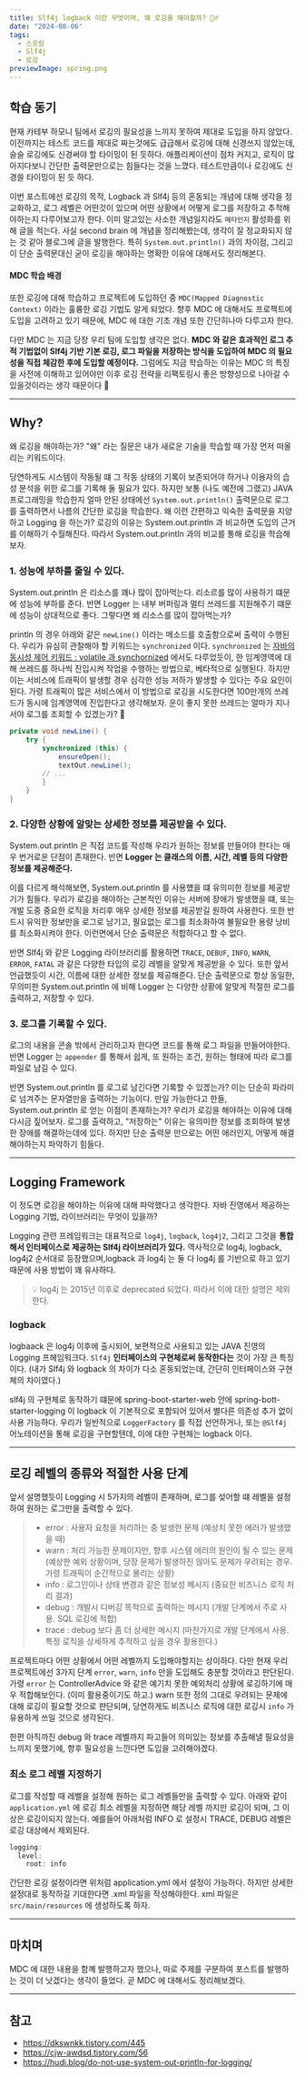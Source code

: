 ```yaml
---
title: Slf4j logback 이란 무엇이며, 왜 로깅을 해야할까? 💁‍♂️
date: "2024-08-06"
tags:
  - 스프링
  - Slf4j
  - 로깅
previewImage: spring.png
---
```


## 학습 동기

현재 카테부 하모니 팀에서 로깅의 필요성을 느끼지 못하여 제대로 도입을 하지 않았다. 이전까지는 테스트 코드를 제대로 짜는것에도 급급해서 로깅에 대해 신경쓰지 않았는데, 슬슬 로깅에도 신경써야 할 타이밍이 된 듯하다. 애플리케이션이 점차 커지고, 로직이 많아지다보니 간단한 출력문만으로는 힘들다는 것을 느꼈다. 테스트만큼이나 로깅에도 신경쓸 타이밍이 된 듯 하다.

이번 포스트에선 로깅의 목적, Logback 과 Slf4j 등의 혼동되는 개념에 대해 생각을 정교화하고, 로그 레벨은 어떤것이 있으며 어떤 상황에서 어떻게 로그를 저장하고 추적해야하는지 다루어보고자 한다. 이미 알고있는 사소한 개념일지라도 `메타인지` 활성화를 위해 글을 적는다. 사실 second brain 에 개념을 정리해봤는데, 생각이 잘 정교화되지 않는 것 같아 블로그에 글을 발행한다. 특히 `System.out.println()` 과의 차이점, 그리고 이 단순 출력문대신 굳이 로깅을 해야하는 명확한 이유에 대해서도 정리해본다.

#### MDC 학습 배경

또한 로깅에 대해 학습하고 프로젝트에 도입하던 중 `MDC(Mapped Diagnostic Context)` 이라는 훌륭한 로깅 기법도 알게 되었다. 향후 MDC 에 대해서도 프로젝트에 도입을 고려하고 있기 때문에, MDC 에 대한 기초 개념 또한 간단히나마 다루고자 한다.

다만 MDC 는 지금 당장 우리 팀에 도입할 생각은 없다. **MDC 와 같은 효과적인 로그 추적 기법없이 Slf4j 기반 기본 로깅, 로그 파일을 저장하는 방식을 도입하여 MDC 의 필요성을 직접 체감한 후에 도입할 예정이다.** 그럼에도 지금 학습하는 이유는 MDC 의 특징을 사전에 이해하고 있어야만 이후 로깅 전략을 리팩토링시 좋은 방향성으로 나아갈 수 있을것이라는 생각 때문이다 🙂

---

## Why?

왜 로깅을 해야하는가? "왜" 라는 질문은 내가 새로운 기술을 학습할 때 가장 먼저 떠올리는 키워드이다.

당연하게도 시스템이 작동될 떄 그 작동 상태의 기록이 보존되어야 하거나 이용자의 습성 분석을 위한 로그를 기록해 둘 필요가 있다. 하지만 보통 (나도 예전에 그랬고) JAVA 프로그래밍을 학습한지 얼마 안된 상태에선 `System.out.println()` 출력문으로 로그를 출력하면서 나름의 간단한 로깅을 학습한다. 왜 이런 간편하고 익숙한 출력문을 지양하고 Logging 을 하는가? 로깅의 이유는 System.out.println 과 비교하면 도입의 근거를 이해하기 수월해진다. 따라서 System.out.println 과의 비교를 통해 로깅을 학습해보자.

### 1. 성능에 부하를 줄일 수 있다.

System.out.println 은 리소스를 꽤나 많이 잡아먹는다. 리소르를 많이 사용하기 떄문에 성능에 부하를 준다. 반면 Logger 는 내부 버퍼링과 멀티 쓰레드를 지원해주기 떄문에 성능이 상대적으로 좋다. 그렇다면 왜 리소스를 많이 잡아먹는가?

println 의 경우 아래와 같은 `newLine()` 이라는 메소드를 호출함으로써 출력이 수행된다. 우리가 유심히 관찰해야 할 키워드는 `synchronized` 이다. `synchronized` 는 [자바의 동시성 제어 키워드 : volatile 과 synchornized](https://haon.blog/java/concurrency-keyword) 에서도 다루었듯이, 한 임계영역에 대해 쓰레드를 하나씩 진입시켜 작업을 수행하는 방법으로, 베타적으로 실행된다. 하지만 이는 서비스에 트래픽이 발생할 경우 심각한 성능 저하가 발생할 수 있다는 주요 요인이 된다. 가령 트래픽이 많은 서비스에서 이 방법으로 로깅을 시도한다면 100만개의 쓰레드가 동시에 임계영역에 진입한다고 생각해보자. 운이 좋지 못한 쓰레드는 얼마가 지나서야 로그를 조회할 수 있겠는가? 🤔

```java
private void newLine() {
    try {
        synchronized (this) {
            ensureOpen();
            textOut.newLine();
		// ...
        }
    }
}
```

### 2. 다양한 상황에 알맞는 상세한 정보를 제공받을 수 있다.

System.out.println 은 직접 코드를 작성해 우리가 원하는 정보를 만들어야 한다는 매우 번거로운 단점이 존재한다. 반면 **Logger 는 클래스의 이름, 시간, 레벨 등의 다양한 정보를 제공해준다.**

이를 다르게 해석해보면, System.out.println 를 사용헀을 떄 유의미한 정보를 제공받기가 힘들다. 우리가 로깅을 해야하는 근본적인 이유는 서버에 장애가 발생했을 떄, 또는 개발 도중 중요한 로직을 처리후 매우 상세한 정보를 제공받길 원하여 사용한다. 또한 반드시 유익한 정보만을 로그로 남기고, 필요없는 로그를 최소화하여 불필요한 용량 낭비를 최소화시켜야 한다. 이런면에서 단순 출력문은 적합하다고 할 수 없다.

반면 Slf4j 와 같은 Logging 라이브러리를 활용하면 `TRACE`, `DEBUF`, `INFO`, `WARN`, `ERROR`, `FATAL` 과 같은 다양한 타입의 로깅 레벨을 알맞게 제공받을 수 있다. 또한 앞서 언급했듯이 시간, 이름에 대한 상세한 정보를 제공해준다. 단순 출력문으로 항상 동일한, 무의미한 System.out.println 에 비해 Logger 는 다양한 상황에 알맞게 적절한 로그를 출력하고, 저장할 수 있다.

### 3. 로그를 기록할 수 있다.

로그의 내용을 콘솔 밖에서 관리하고자 한다면 코드를 통해 로그 파일을 만들어야한다. 반면 Logger 는 `appender` 를 통해서 쉽게, 또 원하는 조건, 원하는 형태에 따라 로그를 파일로 남길 수 있다.

반면 System.out.println 를 로그로 남긴다면 기록할 수 있겠는가? 이는 단순히 파라미로 넘겨주는 문자열만을 출력하는 기능이다. 만일 가능한다고 한들, System.out.println 로 얻는 이점이 존재하는가? 우리가 로깅을 해야하는 이유에 대해 다시금 짚어보자. 로그를 출력하고, "저장하는" 이유는 유의미한 정보를 조회하여 발생한 장애를 해결하는데에 있다. 하지만 단순 출력문 만으로는 어떤 애러인지, 어떻게 해결해야하는지 파악하기 힘들다.

---

## Logging Framework

이 정도면 로깅을 해야하는 이유에 대해 파악했다고 생각한다. 자바 진영에서 제공하는 Logging 기법, 라이브러리는 무엇이 있을까?

Logging 관련 프레임워크는 대표적으로 `log4j`, `logback`, `log4j2`, 그리고 그것을 **통합해서 인터페이스로 제공하는 Slf4j 라이브러리가 있다.** 역사적으로 log4j, logback, log4j2 순서대로 등장했으며,logback 과 log4j 는 둘 다 log4j 를 기반으로 하고 있기 때문에 사용 방법이 꽤 유사하다.

> 💡 log4j 는 2015년 이후로 deprecated 되었다. 따라서 이에 대한 설명은 제외한다.

### logback

logbaack 은 log4j 이후에 출시되어, 보편적으로 사용되고 있는 JAVA 진영의 Logging 프헤임워크다. `Slf4j` **인터페이스의 구현체로써 동작한다는** 것이 가장 큰 특징이다. (내가 Slf4j 와 logback 의 차이가 다소 혼동되었는데, 간단히 인터페이스와 구현체의 차이였다.)

slf4j 의 구현체로 동작하기 떄문에 spring-boot-starter-web 안에 spring-bott-starter-logging 이 logback 이 기본적으로 포함되어 있어서 별다른 의존성 추가 없이 사용 가능하다. 우리가 일반적으로 `LoggerFactory` 를 직접 선언하거나, 또는 `@Slf4j` 어노테이션을 통해 로깅을 구현할텐데, 이에 대한 구현체는 logback 이다.

---

## 로깅 레벨의 종류와 적절한 사용 단계

앞서 설명했듯이 Logging 시 5가지의 레벨이 존재하며, 로그를 섲어할 떄 레벨을 설정하여 원하는 로그만을 출력할 수 있다.

> - error : 사용자 요청을 처리하는 중 발생한 문제 (예상치 못한 에러가 발생했을 때)
> - warn : 처리 가능한 문제이지만, 향후 시스템 에러의 원인이 될 수 있는 문제 (예상한 예외 상황이며, 당장 문제가 발생하진 않아도 문제가 우려되는 경우. 가령 트래픽이 순간적으로 몰리는 상황)
> - info : 로그인이나 상태 변경과 같은 정보성 메시지 (중요한 비즈니스 로직 처리 결과)
> - debug : 개발시 디버깅 목적으로 출력하는 메시지 (개발 단계에서 주로 사용. SQL 로깅에 적합)
> - trace : debug 보다 좀 더 상세한 메시지 (마찬가지로 개발 단계에서 사용. 특정 로직을 상세하게 추적하고 싶을 경우 활용한다.)

프로젝트마다 어떤 상황에서 어떤 레벨까지 도입해야할지는 상이하다. 다만 현재 우리 프로젝트에선 3가지 단계 `error`, `warn`, `info` 만을 도입해도 충분할 것이라고 판단된다. 가령 `error` 는 ControllerAdvice 와 같은 예기치 못한 예외처리 상황에 로깅하기에 매우 적합해보인다. (이미 활용중이기도 하고.) warn 또한 정의 그대로 우려되는 문제에 대해 로깅이 필요할 것으로 판단되며, 당연하게도 비즈니스 로직에 대한 로깅시 `info` 가 유용하게 쓰일 것으로 생각된다.

한편 아직까진 debug 와 trace 레벨까지 파고들어 의미있는 정보를 추출해낼 필요성을 느끼지 못했기에, 향후 필요성을 느낀다면 도입을 고려해야겠다.

### 최소 로그 레벨 지정하기

로그를 작성할 때 레벨을 설정해 원하는 로그 레벨들만을 출력할 수 있다. 아래와 같이 `application.yml` 에 로깅 최소 레벨을 지정하면 해당 레벨 까지만 로깅이 되며, 그 이상은 로깅이되지 않는다. 예를들어 아래처럼 INFO 로 설정시 TRACE, DEBUG 레벨은 로깅 대상에서 제외된다.

```java
logging:
  level:
    root: info
```

간단한 로깅 설정이라면 위처럼 application.yml 에서 설정이 가능하다. 하지만 상세한 설정대로 동작하길 기대한다면 .xml 파일을 작성해야한다. xml 파일은 `src/main/resources` 에 생성하도록 하자.

---

## 마치며

MDC 에 대한 내용을 함꼐 발행하고자 했으나, 따로 주제를 구분하여 포스트를 발행하는 것이 더 낫겠다는 생각이 들었다. 곧 MDC 에 대해서도 정리해보겠다.

---

## 참고

- https://dkswnkk.tistory.com/445
- https://cjw-awdsd.tistory.com/56
- https://hudi.blog/do-not-use-system-out-println-for-logging/

